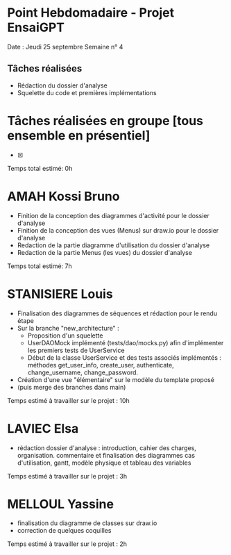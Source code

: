# Point Hebdomadaire - Projet EnsaiGPT

Date : Jeudi 25 septembre 
Semaine n° 4

## Tâches réalisées
- Rédaction du dossier d'analyse
- Squelette du code et premières implémentations

# Tâches réalisées en groupe [tous ensemble en présentiel]
- [x]

Temps total estimé: 0h

# AMAH Kossi Bruno
- Finition de la conception des diagrammes d'activité pour le dossier d'analyse
- Finition de la conception des vues (Menus) sur draw.io pour le dossier d'analyse
- Redaction de la partie diagramme d'utilisation du dossier d'analyse
- Redaction de la partie Menus (les vues) du dossier d'analyse

Temps total estimé: 7h

# STANISIERE Louis
  - Finalisation des diagrammes de séquences et rédaction pour le rendu étape
  - Sur la branche "new_architecture" :
    - Proposition d'un squelette
    - UserDAOMock implémenté (tests/dao/mocks.py) afin d'implémenter les premiers tests de UserService
    - Début de la classe UserService et des tests associés implémentés : méthodes get_user_info, create_user, authenticate, change_username, change_password.
  - Création d'une vue "élémentaire" sur le modèle du template proposé
  - (puis merge des branches dans main)

Temps estimé à travailler sur le projet : 10h 

# LAVIEC Elsa
  - rédaction dossier d'analyse : introduction, cahier des charges, organisation. commentaire et finalisation des diagrammes cas d'utilisation, gantt, modèle physique et tableau des variables 

Temps estimé à travailler sur le projet : 3h

# MELLOUL Yassine
  - finalisation du diagramme de classes sur draw.io
  - correction de quelques coquilles

  Temps estimé à travailler sur le projet : 2h

